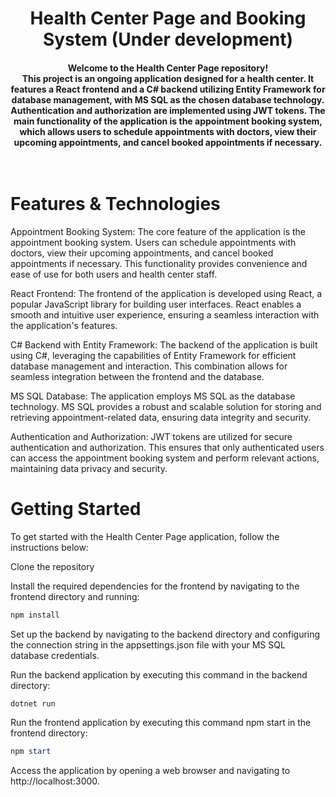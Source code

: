 <h1 align="center"> Health Center Page and Booking System (Under development) </h1>

<h4 align="center">Welcome to the Health Center Page repository! <br> This project is an ongoing application designed for a health center. It features a React frontend and a C# backend utilizing Entity Framework for database management, with MS SQL as the chosen database technology. Authentication and authorization are implemented using JWT tokens. The main functionality of the application is the appointment booking system, which allows users to schedule appointments with doctors, view their upcoming appointments, and cancel booked appointments if necessary. <br><br><br>


# Features & Technologies
Appointment Booking System: The core feature of the application is the appointment booking system. Users can schedule appointments with doctors, view their upcoming appointments, and cancel booked appointments if necessary. This functionality provides convenience and ease of use for both users and health center staff.

React Frontend: The frontend of the application is developed using React, a popular JavaScript library for building user interfaces. React enables a smooth and intuitive user experience, ensuring a seamless interaction with the application's features.

C# Backend with Entity Framework: The backend of the application is built using C#, leveraging the capabilities of Entity Framework for efficient database management and interaction. This combination allows for seamless integration between the frontend and the database.

MS SQL Database: The application employs MS SQL as the database technology. MS SQL provides a robust and scalable solution for storing and retrieving appointment-related data, ensuring data integrity and security.

Authentication and Authorization: JWT tokens are utilized for secure authentication and authorization. This ensures that only authenticated users can access the appointment booking system and perform relevant actions, maintaining data privacy and security.

# Getting Started
To get started with the Health Center Page application, follow the instructions below:

Clone the repository


Install the required dependencies for the frontend by navigating to the frontend directory and running:
```powershell
npm install
```
Set up the backend by navigating to the backend directory and configuring the connection string in the appsettings.json file with your MS SQL database credentials.


Run the backend application by executing this command in the backend directory:
```powershell
dotnet run
```

Run the frontend application by executing this command npm start in the frontend directory:
```powershell
npm start
```

Access the application by opening a web browser and navigating to http://localhost:3000.
